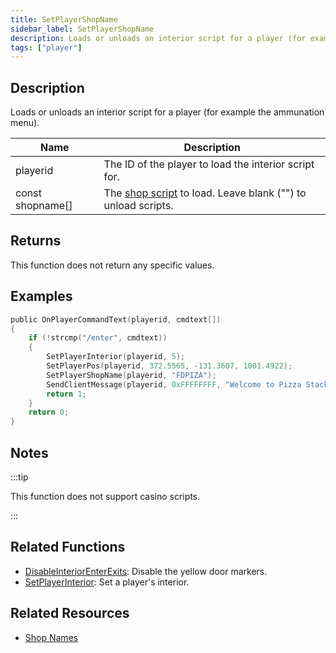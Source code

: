 ```yaml
---
title: SetPlayerShopName
sidebar_label: SetPlayerShopName
description: Loads or unloads an interior script for a player (for example the ammunation menu).
tags: ["player"]
---
```


## Description

Loads or unloads an interior script for a player (for example the ammunation menu).

| Name             | Description                                                                            |
| ---------------- | -------------------------------------------------------------------------------------- |
| playerid         | The ID of the player to load the interior script for.                                  |
| const shopname[] | The [shop script](../resources/shopnames) to load. Leave blank ("") to unload scripts. |

## Returns

This function does not return any specific values.

## Examples

```c
public OnPlayerCommandText(playerid, cmdtext[])
{
    if (!strcmp("/enter", cmdtext))
    {
        SetPlayerInterior(playerid, 5);
        SetPlayerPos(playerid, 372.5565, -131.3607, 1001.4922);
        SetPlayerShopName(playerid, "FDPIZA");
        SendClientMessage(playerid, 0xFFFFFFFF, "Welcome to Pizza Stack!");
        return 1;
    }
    return 0;
}
```

## Notes

:::tip

This function does not support casino scripts.

:::

## Related Functions

- [DisableInteriorEnterExits](DisableInteriorEnterExits): Disable the yellow door markers.
- [SetPlayerInterior](SetPlayerInterior): Set a player's interior.

## Related Resources

- [Shop Names](../resources/shopnames)
